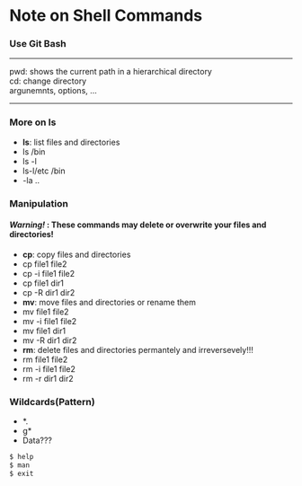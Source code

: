 # Note on Shell Commands  
### Use Git Bash
---
pwd: shows the current path in a hierarchical directory  
cd: change directory  
argunemnts, options, ...

---
### More on ls
- **ls**: list files and directories  
- ls /bin
- ls -l
- ls-l/etc /bin
- -la ..  
### Manipulation  
#### ***Warning!*** :  These commands may delete or overwrite your files and directories!
- **cp**: copy files and directories
- cp file1 file2
- cp -i file1 file2
- cp file1 dir1
- cp -R dir1 dir2  
- **mv**: move files and directories or rename them
- mv file1 file2
- mv -i file1 file2
- mv file1 dir1
- mv -R dir1 dir2  
- **rm**: delete files and directories permantely and irreversevely!!!
- rm file1 file2
- rm -i file1 file2
- rm -r dir1 dir2  
### Wildcards(Pattern)
- *.
- g*
- Data???
``` sh
$ help
$ man
$ exit  
```
